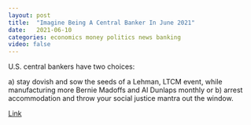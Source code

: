 ```yaml
---
layout: post
title:  "Imagine Being A Central Banker In June 2021"
date:   2021-06-10
categories: economics money politics news banking
video: false
---
```


U.S. central bankers have two choices:

a) stay dovish and sow the seeds of a Lehman, LTCM event, while manufacturing more Bernie Madoffs and Al Dunlaps monthly or
b) arrest accommodation and throw your social justice mantra out the window.

[Link](//www.zerohedge.com/markets/imagine-being-central-banker-june-2021)

